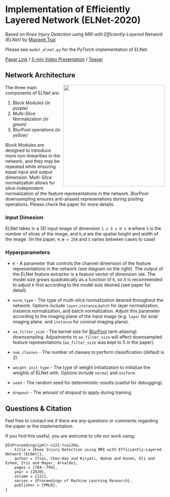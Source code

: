 # Implementation of Efficiently Layered Network (ELNet-2020) 


Based on *Knee Injury Detection using MRI with Efficiently-Layered Network (ELNet)* by [Maxwell Tsai](https://mxtsai.github.io/)

Please see `model_elnet.py` for the PyTorch implementation of ELNet.

[Paper Link](https://arxiv.org/abs/2005.02706) / [5-min Video Presentation](https://www.youtube.com/watch?v=ucWYdEJ545k) / [Teaser](https://www.youtube.com/watch?v=8nO-E_2aNcE)

## Network Architecture
<img src='https://raw.githubusercontent.com/mxtsai/ELNet/master/ELNet_architecture.png' align="right" width=320>

The three main components of ELNet are:
  1. Block Modules *(in purple)*
  2. Multi-Slice Normalization *(in green)*
  3. BlurPool operations *(in yellow)*
  
Block Modules are designed to introduce more non-linearities in the network, and they may be repeated while ensuring equal input and output dimension. Multi-Slice normalization allows for slice-independent normalization of the feature representations in the network. BlurPool downsampling ensures anti-aliased represenations during pooling operations. Please check the paper for more details.

### Input Dimesion
ELNet takes in a 3D input image of dimension `1 x S x H x W` where `S` is the number of slices of the image, and `H,W` are the spatial height and width of the image. (In the paper, `H,W = 256` and `S` varies between cases to case)

### Hyperparameters

* `K` - A parameter that controls the channel dimension of the feature representations in the network (see diagram on the right). The output of the ELNet feature extractor is a feature vector of dimension `16K`. The model size grows quadratically as a function of `K`, so it is recommended to adjust `K` first according to the model size desired (see paper for detail).

* `norm_type` - The type of multi-slice normalization desired throughout the network. Options include `layer`,`instance`,`batch` for layer normalization, instance normalization, and batch normalization. Adjust this parameter according to the imaging plane of the input image (e.g. `layer` for axial imaging plane, and `instance` for coronal imaging plane).

* `aa_filter_size` - The kernel size for [BlurPool](https://github.com/adobe/antialiased-cnns) (anti-aliasing) downsampling. Adjustments to `aa_filter_size` will affect downsampled feature representations (`aa_filter_size` was kept to 5 in the paper).

* `num_classes` - The number of classes to perform classification (default is 2). 

* `weight_init_type` - The type of weight initialization to initialize the weights of ELNet with. Options include `normal` and `uniform`. 

* `seed` - The random seed for deterministic results (useful for debugging).

* `dropout` - The amount of dropout to apply during training.

## Questions & Citation

Feel free to contact me if there are any questions or comments regarding the paper or the implementation. 

If you find this useful, you are welcome to cite our work using:
```
@InProceedings{pmlr-v121-tsai20a, 
	title = {Knee Injury Detection using MRI with Efficiently-Layered Network (ELNet)}, 
	author = {Tsai, Chen-Han and Kiryati, Nahum and Konen, Eli and Eshed, Iris and Mayer, Arnaldo}, 
	pages = {784--794}, 
	year = {2020}, 
	volume = {121}, 
	series = {Proceedings of Machine Learning Research}, 
	publisher = {PMLR}, 
}
```
